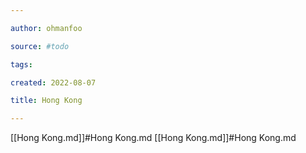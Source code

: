 ```yaml
---

author: ohmanfoo

source: #todo

tags: 

created: 2022-08-07

title: Hong Kong

---
```

[[Hong Kong.md]]#Hong Kong.md
[[Hong Kong.md]]#Hong Kong.md